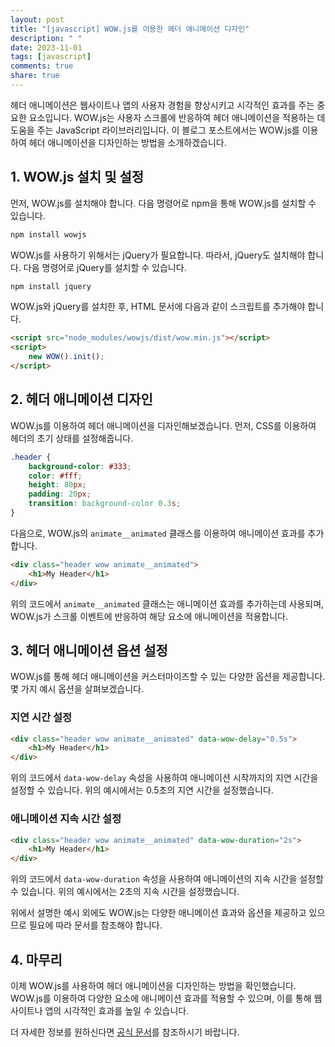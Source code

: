```yaml
---
layout: post
title: "[javascript] WOW.js를 이용한 헤더 애니메이션 디자인"
description: " "
date: 2023-11-01
tags: [javascript]
comments: true
share: true
---
```


헤더 애니메이션은 웹사이트나 앱의 사용자 경험을 향상시키고 시각적인 효과를 주는 중요한 요소입니다. WOW.js는 사용자 스크롤에 반응하여 헤더 애니메이션을 적용하는 데 도움을 주는 JavaScript 라이브러리입니다. 이 블로그 포스트에서는 WOW.js를 이용하여 헤더 애니메이션을 디자인하는 방법을 소개하겠습니다.

## 1. WOW.js 설치 및 설정

먼저, WOW.js를 설치해야 합니다. 다음 명령어로 npm을 통해 WOW.js를 설치할 수 있습니다.

```bash
npm install wowjs
```

WOW.js를 사용하기 위해서는 jQuery가 필요합니다. 따라서, jQuery도 설치해야 합니다. 다음 명령어로 jQuery를 설치할 수 있습니다.

```bash
npm install jquery
```

WOW.js와 jQuery를 설치한 후, HTML 문서에 다음과 같이 스크립트를 추가해야 합니다.

```html
<script src="node_modules/wowjs/dist/wow.min.js"></script>
<script>
    new WOW().init();
</script>
```

## 2. 헤더 애니메이션 디자인

WOW.js를 이용하여 헤더 애니메이션을 디자인해보겠습니다. 먼저, CSS를 이용하여 헤더의 초기 상태를 설정해줍니다.

```css
.header {
    background-color: #333;
    color: #fff;
    height: 80px;
    padding: 20px;
    transition: background-color 0.3s;
}
```

다음으로, WOW.js의 `animate__animated` 클래스를 이용하여 애니메이션 효과를 추가합니다.

```html
<div class="header wow animate__animated">
    <h1>My Header</h1>
</div>
```

위의 코드에서 `animate__animated` 클래스는 애니메이션 효과를 추가하는데 사용되며, WOW.js가 스크롤 이벤트에 반응하여 해당 요소에 애니메이션을 적용합니다.

## 3. 헤더 애니메이션 옵션 설정

WOW.js를 통해 헤더 애니메이션을 커스터마이즈할 수 있는 다양한 옵션을 제공합니다. 몇 가지 예시 옵션을 살펴보겠습니다.

### 지연 시간 설정

```html
<div class="header wow animate__animated" data-wow-delay="0.5s">
    <h1>My Header</h1>
</div>
```

위의 코드에서 `data-wow-delay` 속성을 사용하여 애니메이션 시작까지의 지연 시간을 설정할 수 있습니다. 위의 예시에서는 0.5초의 지연 시간을 설정했습니다.

### 애니메이션 지속 시간 설정

```html
<div class="header wow animate__animated" data-wow-duration="2s">
    <h1>My Header</h1>
</div>
```

위의 코드에서 `data-wow-duration` 속성을 사용하여 애니메이션의 지속 시간을 설정할 수 있습니다. 위의 예시에서는 2초의 지속 시간을 설정했습니다.

위에서 설명한 예시 외에도 WOW.js는 다양한 애니메이션 효과와 옵션을 제공하고 있으므로 필요에 따라 문서를 참조해야 합니다.

## 4. 마무리

이제 WOW.js를 사용하여 헤더 애니메이션을 디자인하는 방법을 확인했습니다. WOW.js를 이용하여 다양한 요소에 애니메이션 효과를 적용할 수 있으며, 이를 통해 웹사이트나 앱의 시각적인 효과를 높일 수 있습니다.

더 자세한 정보를 원하신다면 [공식 문서](https://wowjs.uk/docs.html)를 참조하시기 바랍니다.